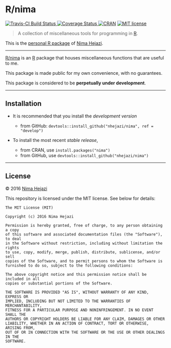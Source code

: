 # R/nima

[![Travis-CI Build Status](https://travis-ci.org/nhejazi/nima.svg?branch=master)
](https://travis-ci.org/nhejazi/nima)
[![Coverage
Status](https://coveralls.io/repos/github/nhejazi/nima/badge.svg?branch=devel)
](https://coveralls.io/github/nhejazi/nima?branch=devel)
[![CRAN](http://r-pkg.org/badges/version/nima)](http://cran.r-project.org/web/checks/check_results_nima.html)
[![MIT license](http://img.shields.io/badge/license-MIT-brightgreen.svg)](http://opensource.org/licenses/MIT)

> A collection of miscellaneous tools for programming in
> [R](https://www.r-project.org/).

This is the [personal
R package](http://hilaryparker.com/2013/04/03/personal-r-packages/) of
[Nima Hejazi](http://nimahejazi.org/pages/about.html).

---

[R/nima](http://cran.r-project.org/package=nima) is an
[R](http://www.r-project.org) package that houses miscellaneous functions that
are useful to me.

This package is made public for my own convenience, with no guarantees.

This package is considered to be __perpetually under development__.

---

## Installation

- It is recommended that you install the _development version_
  - from GitHub: `devtools::install_github("nhejazi/nima", ref = "develop")`

- To install the most recent _stable release_,
  - from CRAN, use `install.packages("nima")`
  - from GitHub, use `devtools::install_github("nhejazi/nima")`

---

## License

&copy; 2016 [Nima Hejazi](http://nimahejazi.org)

This repository is licensed under the MIT license. See below for details:
```
The MIT License (MIT)

Copyright (c) 2016 Nima Hejazi

Permission is hereby granted, free of charge, to any person obtaining a copy
of this software and associated documentation files (the "Software"), to deal
in the Software without restriction, including without limitation the rights
to use, copy, modify, merge, publish, distribute, sublicense, and/or sell
copies of the Software, and to permit persons to whom the Software is
furnished to do so, subject to the following conditions:

The above copyright notice and this permission notice shall be included in all
copies or substantial portions of the Software.

THE SOFTWARE IS PROVIDED "AS IS", WITHOUT WARRANTY OF ANY KIND, EXPRESS OR
IMPLIED, INCLUDING BUT NOT LIMITED TO THE WARRANTIES OF MERCHANTABILITY,
FITNESS FOR A PARTICULAR PURPOSE AND NONINFRINGEMENT. IN NO EVENT SHALL THE
AUTHORS OR COPYRIGHT HOLDERS BE LIABLE FOR ANY CLAIM, DAMAGES OR OTHER
LIABILITY, WHETHER IN AN ACTION OF CONTRACT, TORT OR OTHERWISE, ARISING FROM,
OUT OF OR IN CONNECTION WITH THE SOFTWARE OR THE USE OR OTHER DEALINGS IN THE
SOFTWARE.
```
